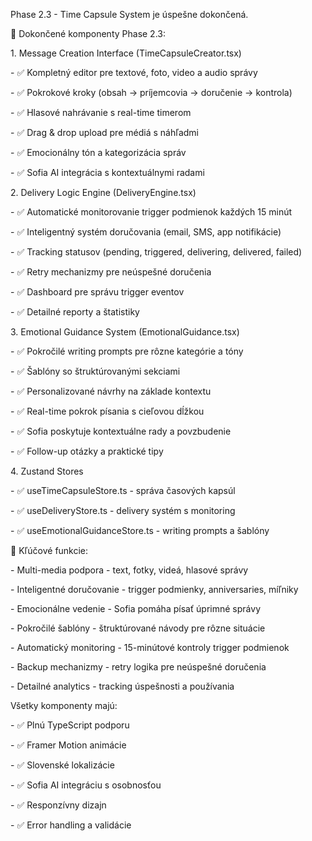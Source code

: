 Phase 2.3 - Time Capsule System je úspešne dokončená.

🎯 Dokončené komponenty Phase 2.3:

1\. Message Creation Interface (TimeCapsuleCreator.tsx)

\- ✅ Kompletný editor pre textové, foto, video a audio správy

\- ✅ Pokrokové kroky (obsah → príjemcovia → doručenie → kontrola)

\- ✅ Hlasové nahrávanie s real-time timerom

\- ✅ Drag & drop upload pre médiá s náhľadmi

\- ✅ Emocionálny tón a kategorizácia správ

\- ✅ Sofia AI integrácia s kontextuálnymi radami

2\. Delivery Logic Engine (DeliveryEngine.tsx)

\- ✅ Automatické monitorovanie trigger podmienok každých 15 minút

\- ✅ Inteligentný systém doručovania (email, SMS, app notifikácie)

\- ✅ Tracking statusov (pending, triggered, delivering, delivered, failed)

\- ✅ Retry mechanizmy pre neúspešné doručenia

\- ✅ Dashboard pre správu trigger eventov

\- ✅ Detailné reporty a štatistiky

3\. Emotional Guidance System (EmotionalGuidance.tsx)

\- ✅ Pokročilé writing prompts pre rôzne kategórie a tóny

\- ✅ Šablóny so štruktúrovanými sekciami

\- ✅ Personalizované návrhy na základe kontextu

\- ✅ Real-time pokrok písania s cieľovou dĺžkou

\- ✅ Sofia poskytuje kontextuálne rady a povzbudenie

\- ✅ Follow-up otázky a praktické tipy

4\. Zustand Stores

\- ✅ useTimeCapsuleStore.ts - správa časových kapsúl

\- ✅ useDeliveryStore.ts - delivery systém s monitoring

\- ✅ useEmotionalGuidanceStore.ts - writing prompts a šablóny

🌟 Kľúčové funkcie:

\- Multi-media podpora - text, fotky, videá, hlasové správy

\- Inteligentné doručovanie - trigger podmienky, anniversaries, míľniky

\- Emocionálne vedenie - Sofia pomáha písať úprimné správy

\- Pokročilé šablóny - štruktúrované návody pre rôzne situácie

\- Automatický monitoring - 15-minútové kontroly trigger podmienok

\- Backup mechanizmy - retry logika pre neúspešné doručenia

\- Detailné analytics - tracking úspešnosti a používania

Všetky komponenty majú:

\- ✅ Plnú TypeScript podporu

\- ✅ Framer Motion animácie

\- ✅ Slovenské lokalizácie

\- ✅ Sofia AI integráciu s osobnosťou

\- ✅ Responzívny dizajn

\- ✅ Error handling a validácie
